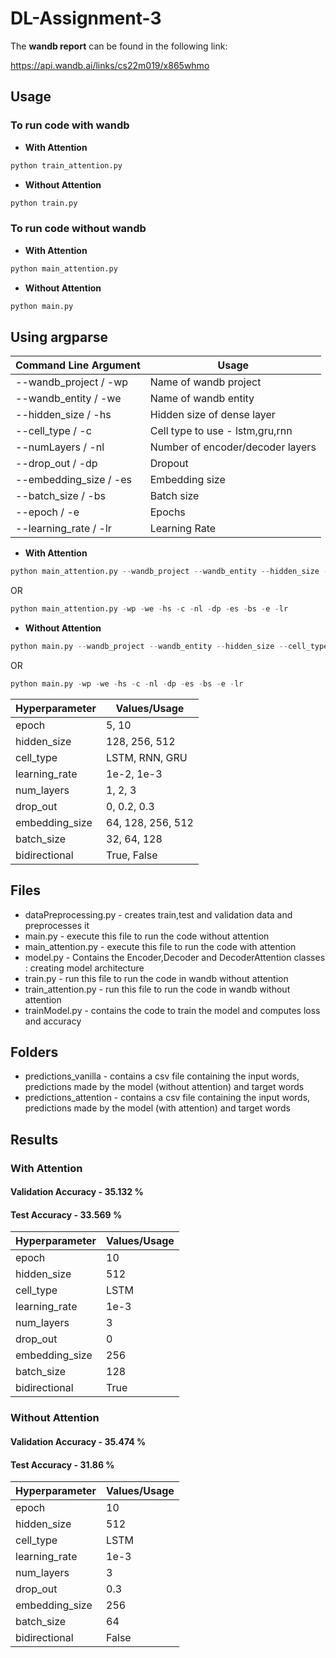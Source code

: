 # DL-Assignment-3

The **wandb report** can be found in the following link:

https://api.wandb.ai/links/cs22m019/x865whmo

## Usage
### To run code with wandb

- **With Attention**
```python
python train_attention.py
```
- **Without Attention**
```python
python train.py
``` 

### To run code without wandb

- **With Attention**
```python
python main_attention.py
```
- **Without Attention**
```python
python main.py
``` 

## Using argparse
| Command Line Argument | Usage |
| --- | --- |
| --wandb_project / -wp  | Name of wandb project |
| --wandb_entity / -we  | Name of wandb entity |
| --hidden_size / -hs  | Hidden size of dense layer |
| --cell_type / -c  | Cell type to use - lstm,gru,rnn |
| --numLayers / -nl  | Number of encoder/decoder layers |
| --drop_out / -dp  | Dropout |
| --embedding_size / -es  | Embedding size |
| --batch_size / -bs  | Batch size |
| --epoch / -e  | Epochs |
| --learning_rate / -lr | Learning Rate |


- **With Attention**
```python
python main_attention.py --wandb_project --wandb_entity --hidden_size --cell_type --numLayers --drop_out --embedding_size --batch_size --epoch --learning_rate
```

OR

```python
python main_attention.py -wp -we -hs -c -nl -dp -es -bs -e -lr
```


- **Without Attention**
```python
python main.py --wandb_project --wandb_entity --hidden_size --cell_type --numLayers --drop_out --embedding_size --batch_size --epoch --learning_rate
```

OR

```python
python main.py -wp -we -hs -c -nl -dp -es -bs -e -lr
```

| Hyperparameter | Values/Usage |
| --- | --- |
| epoch | 5, 10 |
| hidden_size | 128, 256, 512 |
| cell_type | LSTM, RNN, GRU |
| learning_rate | 1e-2, 1e-3 |
| num_layers | 1, 2, 3 |
| drop_out | 0, 0.2, 0.3 |
| embedding_size | 64, 128, 256, 512 |
| batch_size | 32, 64, 128 |
| bidirectional | True, False |


## Files

- dataPreprocessing.py - creates train,test and validation data and preprocesses it
- main.py - execute this file to run the code without attention 
- main_attention.py - execute this file to run the code with attention
- model.py - Contains the Encoder,Decoder and DecoderAttention classes : creating model architecture
- train.py - run this file to run the code in wandb without attention
- train_attention.py - run this file to run the code in wandb without attention
- trainModel.py - contains the code to train the model and computes loss and accuracy

## Folders
- predictions_vanilla - contains a csv file containing the input words, predictions made by the model (without attention) and target words
- predictions_attention - contains a csv file containing the input words, predictions made by the model (with attention) and target words
## Results

### With Attention

####  Validation Accuracy - 35.132 %
####  Test Accuracy - 33.569 %
| Hyperparameter | Values/Usage |
| --- | --- |
| epoch | 10 |
| hidden_size | 512 |
| cell_type | LSTM |
| learning_rate | 1e-3 |
| num_layers | 3 |
| drop_out | 0 |
| embedding_size | 256 |
| batch_size | 128 |
| bidirectional | True |

### Without Attention

####  Validation Accuracy - 35.474 %
#### Test Accuracy - 31.86 %
| Hyperparameter | Values/Usage |
| --- | --- |
| epoch | 10 |
| hidden_size | 512 |
| cell_type | LSTM |
| learning_rate | 1e-3 |
| num_layers | 3 |
| drop_out | 0.3 |
| embedding_size | 256 |
| batch_size | 64 |
| bidirectional | False |

